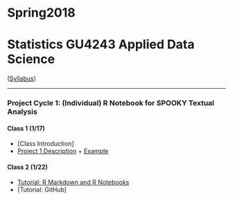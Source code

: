 # Spring2018
# Statistics GU4243 Applied Data Science
([Syllabus](/Course_Information/syllabus.Rmd))

----
### Project Cycle 1: (Individual) R Notebook for SPOOKY Textual Analysis

#### Class 1 (1/17)
+ [Class Introduction]
+ [Project 1 Description](/Project_Starter_Codes/doc/project_description.Rmd) + [Example](https://github.com/TZstatsADS/fall2017-project1-BruceYanghy)

#### Class 2 (1/22)
+ [Tutorial: R Markdown and R Notebooks](/Tutorials/RNotebook.Rmd)
+ [Tutorial: GitHub]
